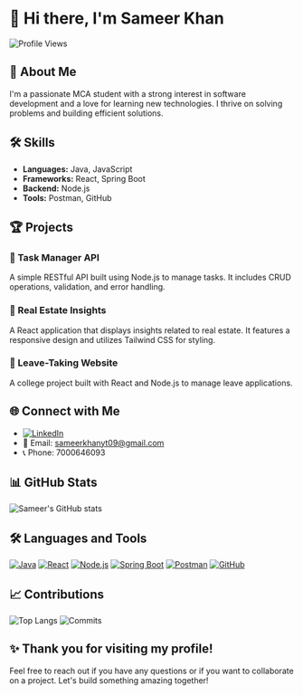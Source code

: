 # 👋 Hi there, I'm Sameer Khan

![Profile Views](https://komarev.com/ghpvc/?username=sameerkhan&color=brightgreen)

## 🚀 About Me
I'm a passionate MCA student with a strong interest in software development and a love for learning new technologies. I thrive on solving problems and building efficient solutions.

## 🛠️ Skills
- **Languages:** Java, JavaScript
- **Frameworks:** React, Spring Boot
- **Backend:** Node.js
- **Tools:** Postman, GitHub

## 🏆 Projects
### 🔧 Task Manager API
A simple RESTful API built using Node.js to manage tasks. It includes CRUD operations, validation, and error handling.

### 🏡 Real Estate Insights
A React application that displays insights related to real estate. It features a responsive design and utilizes Tailwind CSS for styling.

### 📅 Leave-Taking Website
A college project built with React and Node.js to manage leave applications.

## 🌐 Connect with Me
- [![LinkedIn](https://img.shields.io/badge/LinkedIn-0A66C2?style=for-the-badge&logo=linkedin&logoColor=white)](https://www.linkedin.com/in/sameer-khan-ba13641ba/)
- 📧 Email: sameerkhanyt09@gmail.com
- 📞 Phone: 7000646093

## 📊 GitHub Stats
![Sameer's GitHub stats](https://github-readme-stats.vercel.app/api?username=sameerkhan&show_icons=true&theme=radical)

## 🛠️ Languages and Tools
[![Java](https://img.shields.io/badge/Java-ED8B00?style=for-the-badge&logo=java&logoColor=white)](https://www.java.com)
[![React](https://img.shields.io/badge/React-20232A?style=for-the-badge&logo=react&logoColor=61DAFB)](https://reactjs.org)
[![Node.js](https://img.shields.io/badge/Node.js-339933?style=for-the-badge&logo=nodedotjs&logoColor=white)](https://nodejs.org)
[![Spring Boot](https://img.shields.io/badge/Spring_Boot-F2F4F9?style=for-the-badge&logo=spring-boot)](https://spring.io/projects/spring-boot)
[![Postman](https://img.shields.io/badge/Postman-FF6C37?style=for-the-badge&logo=postman&logoColor=white)](https://www.postman.com)
[![GitHub](https://img.shields.io/badge/GitHub-181717?style=for-the-badge&logo=github&logoColor=white)](https://github.com)

## 📈 Contributions
![Top Langs](https://github-readme-stats.vercel.app/api/top-langs/?username=sameerkhan&layout=compact)
![Commits](https://github-readme-streak-stats.herokuapp.com/?user=sameerkhan&theme=radical)

## ✨ Thank you for visiting my profile!
Feel free to reach out if you have any questions or if you want to collaborate on a project. Let's build something amazing together!
